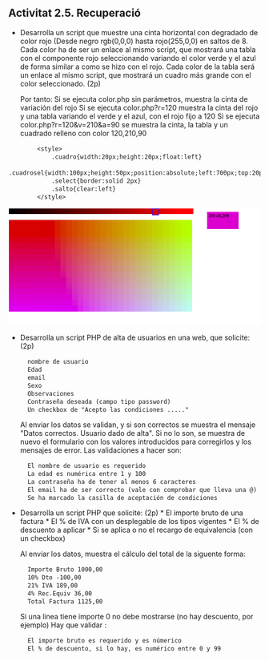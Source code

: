 ## Activitat 2.5. Recuperació


* Desarrolla un script que muestre una cinta horizontal con degradado de color rojo (Desde negro rgb(0,0,0) hasta rojo(255,0,0) en saltos de 8. Cada color ha de ser un enlace al mismo script, que mostrará una tabla con el componente rojo seleccionando variando el color verde y el azul de forma similar a como se hizo con el rojo. Cada color de la tabla será un enlace al mismo script, que mostrará un cuadro más grande con el color seleccionado. (2p)

	Por tanto:
Si se ejecuta color.php sin parámetros, muestra la cinta de variación del rojo
Si se ejecuta color.php?r=120 muestra la cinta del rojo y una tabla variando el verde y el azul, con el rojo fijo a 120
Si se ejecuta color.php?r=120&v=210&a=90 se muestra la cinta, la tabla y un cuadrado relleno con color 120,210,90

~~~
		<style>
            .cuadro{width:20px;height:20px;float:left}
            .cuadrosel{width:100px;height:50px;position:absolute;left:700px;top:20px;padding:5px}
            .select{border:solid 2px}
            .salto{clear:left}
        </style>
~~~

![](../img/degradado.png)

* Desarrolla un script PHP de alta de usuarios en una web, que solicite: (2p)

		nombre de usuario
		Edad
		email
		Sexo
		Observaciones
		Contraseña deseada (campo tipo password)
		Un checkbox de "Acepto las condiciones ....."
	
	Al enviar los datos se validan, y si son correctos se muestra el mensaje "Datos correctos. Usuario dado de alta". Si no lo son, se muestra de nuevo el formulario con los valores introducidos para corregirlos y los mensajes de error. Las validaciones a hacer son: 
	
		El nombre de usuario es requerido
		La edad es numérica entre 1 y 100
		La contraseña ha de tener al menos 6 caracteres 
		El email ha de ser correcto (vale con comprobar que lleva una @)
		Se ha marcado la casilla de aceptación de condiciones

* Desarrolla un script PHP que solicite: (2p)
		* El importe bruto de una factura
		* El % de IVA con un desplegable de los tipos vigentes
		* El % de descuento a aplicar
		* Si se aplica o no el recargo de equivalencia (con un checkbox)

	Al enviar los datos, muestra el cálculo del total de la siguente forma:
		
		Importe Bruto 1000,00 
		10% Dto -100,00 
		21% IVA 189,00
		4% Rec.Equiv 36,00
		Total Factura 1125,00
			
	Si una linea tiene importe 0 no debe mostrarse (no hay descuento, por ejemplo)
	Hay que validar :
	
		El importe bruto es requerido y es númerico
		El % de descuento, si lo hay, es numérico entre 0 y 99